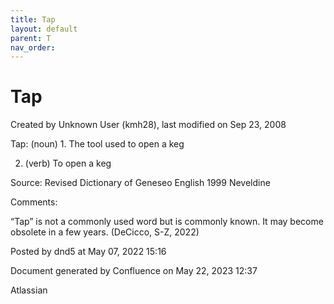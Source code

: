 ```yaml
---
title: Tap
layout: default
parent: T
nav_order:
---
```


# Tap

Created by  Unknown User (kmh28), last modified on Sep 23, 2008

Tap: (noun) 1. The tool used to open a keg

2. (verb) To open a keg

Source: Revised Dictionary of Geneseo English 1999 Neveldine 

Comments:

“Tap” is not a commonly used word but is commonly known. It may become obsolete in a few years. (DeCicco, S-Z, 2022)

Posted by dnd5 at May 07, 2022 15:16

Document generated by Confluence on May 22, 2023 12:37

Atlassian
